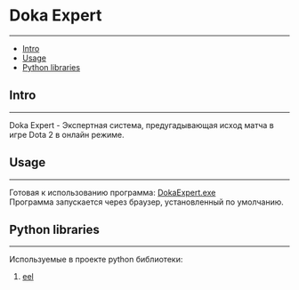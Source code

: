 # Doka Expert

---

- <a href="#intro">Intro</a>
- <a href="#usage">Usage</a>
- <a href="#libraries">Python libraries</a>


## <a name="intro"></a> Intro

---

Doka Expert - Экспертная система, предугадывающая исход матча в игре Dota 2 в онлайн режиме.


## <a name="usage"></a> Usage

---
Готовая к использованию программа: [DokaExpert.exe](./dist/DokaExpert.exe)  
Программа запускается через браузер, установленный по умолчанию.


## <a name="libraries"></a> Python libraries   

---

Используемые в проекте python библиотеки:
1. [eel](https://github.com/ChrisKnott/Eel)